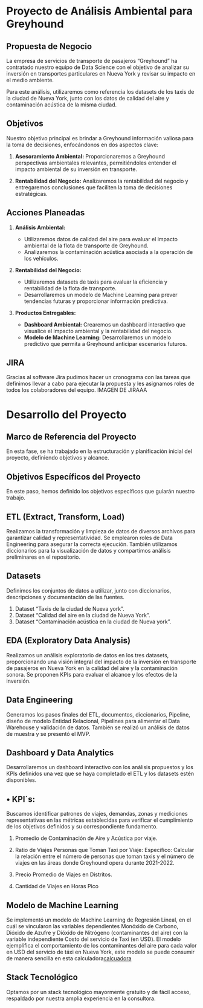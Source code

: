 # Proyecto de Análisis Ambiental para Greyhound

## Propuesta de Negocio

La empresa de servicios de transporte de pasajeros “Greyhound” ha contratado nuestro equipo de Data Science con el objetivo de analizar su inversión en transportes particulares en Nueva York y revisar su impacto en el medio ambiente.

Para este análisis, utilizaremos como referencia los datasets de los taxis de la ciudad de Nueva York, junto con los datos de calidad del aire y contaminación acústica de la misma ciudad.

## Objetivos

Nuestro objetivo principal es brindar a Greyhound información valiosa para la toma de decisiones, enfocándonos en dos aspectos clave:

1. **Asesoramiento Ambiental:** Proporcionaremos a Greyhound perspectivas ambientales relevantes, permitiéndoles entender el impacto ambiental de su inversión en transporte.

2. **Rentabilidad del Negocio:** Analizaremos la rentabilidad del negocio y entregaremos conclusiones que faciliten la toma de decisiones estratégicas.

## Acciones Planeadas

1. **Análisis Ambiental:**
   - Utilizaremos datos de calidad del aire para evaluar el impacto ambiental de la flota de transporte de Greyhound.
   - Analizaremos la contaminación acústica asociada a la operación de los vehículos.

2. **Rentabilidad del Negocio:**
   - Utilizaremos datasets de taxis para evaluar la eficiencia y rentabilidad de la flota de transporte.
   - Desarrollaremos un modelo de Machine Learning para prever tendencias futuras y proporcionar información predictiva.

3. **Productos Entregables:**
   - **Dashboard Ambiental:** Crearemos un dashboard interactivo que visualice el impacto ambiental y la rentabilidad del negocio.
   - **Modelo de Machine Learning:** Desarrollaremos un modelo predictivo que permita a Greyhound anticipar escenarios futuros.

## JIRA
Gracias al software Jira pudimos hacer un cronograma con las tareas que definimos llevar a cabo para ejecutar la propuesta y les asignamos roles de todos los colaboradores del equipo.
IMAGEN DE JIRAAA

# Desarrollo del Proyecto

## Marco de Referencia del Proyecto
En esta fase, se ha trabajado en la estructuración y planificación inicial del proyecto, definiendo objetivos y alcance.

## Objetivos Específicos del Proyecto
En este paso, hemos definido los objetivos específicos que guiarán nuestro trabajo.

## ETL (Extract, Transform, Load)
Realizamos la transformación y limpieza de datos de diversos archivos para garantizar calidad y representatividad. Se emplearon roles de Data Engineering para asegurar la correcta ejecución. También utilizamos diccionarios para la visualización de datos y compartimos análisis preliminares en el repositorio.

## Datasets
Definimos los conjuntos de datos a utilizar, junto con diccionarios, descripciones y documentación de las fuentes.
1) Dataset “Taxis de la ciudad de Nueva york”.
2) Dataset “Calidad del aire en la ciudad de Nueva York”.
3) Dataset “Contaminación acústica en la ciudad de Nueva york”.

## EDA (Exploratory Data Analysis)
Realizamos un análisis exploratorio de datos en los tres datasets, proporcionando una visión integral del impacto de la inversión en transporte de pasajeros en Nueva York en la calidad del aire y la contaminación sonora. Se proponen KPIs para evaluar el alcance y los efectos de la inversión.

## Data Engineering
Generamos los pasos finales del ETL, documentos, diccionarios, Pipeline, diseño de modelo Entidad Relacional, Pipelines para alimentar el Data Warehouse y validación de datos. También se realizó un análisis de datos de muestra y se presentó el MVP.

## Dashboard y Data Analytics
Desarrollaremos un dashboard interactivo con los análisis propuestos y los KPIs definidos una vez que se haya completado el ETL y los datasets estén disponibles.

## •	KPI´s:  
Buscamos identificar patrones de viajes, demandas, zonas y mediciones representativas en las métricas establecidas para verificar el cumplimiento de los objetivos definidos y su correspondiente fundamento.

1. Promedio de Contaminación de Aire y Acústica por viaje.

2. Ratio de Viajes Personas que Toman Taxi por Viaje: Específico: Calcular la relación entre el número de personas que toman taxis y el número de viajes en las áreas donde Greyhound opera durante 2021-2022.

3. Precio Promedio de Viajes en Distritos.

4. Cantidad de Viajes en Horas Pico

## Modelo de Machine Learning
Se implementó un modelo de Machine Learning de Regresión Lineal, en el cuál se vincularon las variables dependientes Monóxido de Carbono, Dióxido de Azufre y Dióxido de Nitrógeno (contaminantes del aire) con la variable independiente Costo del servicio de Taxi (en USD).
El modelo ejemplifica el comportamiento de los contaminantes del aire para cada valor en USD del servicio de táxi en Nueva York, este modelo se puede consumir de manera sencilla en esta calculadora[calcuadora](https://proyectogrupalhenry-mmljsfcrkxpkshzh7rwvsx.streamlit.app/)

## Stack Tecnológico
Optamos por un stack tecnológico mayormente gratuito y de fácil acceso, respaldado por nuestra amplia experiencia en la consultora.


